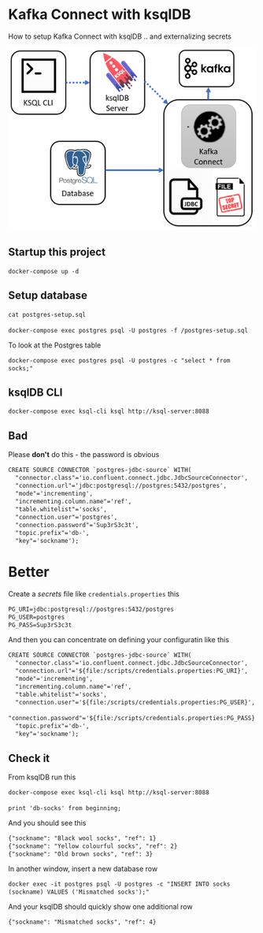 # Kafka Connect with ksqlDB 
How to setup Kafka Connect with ksqlDB .. and externalizing secrets


![Kafka Connect with ksqlDB ](docs/kafka-connect-secrets.png "Kafka Connect with ksqlDB")


## Startup this project

```
docker-compose up -d
```

## Setup database

```
cat postgres-setup.sql

docker-compose exec postgres psql -U postgres -f /postgres-setup.sql
```

To look at the Postgres table
```
docker-compose exec postgres psql -U postgres -c "select * from socks;"
```


## ksqlDB CLI
```
docker-compose exec ksql-cli ksql http://ksql-server:8088
```



## Bad
Please **don't** do this - the password is obvious

```
CREATE SOURCE CONNECTOR `postgres-jdbc-source` WITH(
  "connector.class"='io.confluent.connect.jdbc.JdbcSourceConnector',
  "connection.url"='jdbc:postgresql://postgres:5432/postgres',
  "mode"='incrementing',
  "incrementing.column.name"='ref',
  "table.whitelist"='socks',
  "connection.user"='postgres',
  "connection.password"='Sup3rS3c3t',
  "topic.prefix"='db-',
  "key"='sockname');
```

# Better
Create a _secrets_ file like `credentials.properties` this
```
PG_URI=jdbc:postgresql://postgres:5432/postgres
PG_USER=postgres
PG_PASS=Sup3rS3c3t
```
And then you can concentrate on defining your configuratin like this

```
CREATE SOURCE CONNECTOR `postgres-jdbc-source` WITH(
  "connector.class"='io.confluent.connect.jdbc.JdbcSourceConnector',
  "connection.url"='${file:/scripts/credentials.properties:PG_URI}',
  "mode"='incrementing',
  "incrementing.column.name"='ref',
  "table.whitelist"='socks',
  "connection.user"='${file:/scripts/credentials.properties:PG_USER}',
  "connection.password"='${file:/scripts/credentials.properties:PG_PASS}',
  "topic.prefix"='db-',
  "key"='sockname');
```

## Check it
From ksqlDB run this

```
docker-compose exec ksql-cli ksql http://ksql-server:8088

print 'db-socks' from beginning;
```

And you should see this
```
{"sockname": "Black wool socks", "ref": 1}
{"sockname": "Yellow colourful socks", "ref": 2}
{"sockname": "Old brown socks", "ref": 3}
```

In another window, insert a new database row
```
docker exec -it postgres psql -U postgres -c "INSERT INTO socks (sockname) VALUES ('Mismatched socks');"
```

And your ksqlDB should quickly show one additional row
```
{"sockname": "Mismatched socks", "ref": 4}
```
